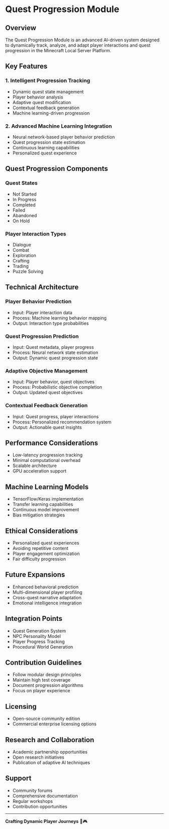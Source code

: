 # Quest Progression Module

## Overview
The Quest Progression Module is an advanced AI-driven system designed to dynamically track, analyze, and adapt player interactions and quest progression in the Minecraft Local Server Platform.

## Key Features

### 1. Intelligent Progression Tracking
- Dynamic quest state management
- Player behavior analysis
- Adaptive quest modification
- Contextual feedback generation
- Machine learning-driven progression

### 2. Advanced Machine Learning Integration
- Neural network-based player behavior prediction
- Quest progression state estimation
- Continuous learning capabilities
- Personalized quest experience

## Quest Progression Components

### Quest States
- Not Started
- In Progress
- Completed
- Failed
- Abandoned
- On Hold

### Player Interaction Types
- Dialogue
- Combat
- Exploration
- Crafting
- Trading
- Puzzle Solving

## Technical Architecture

### Player Behavior Prediction
- Input: Player interaction data
- Process: Machine learning behavior mapping
- Output: Interaction type probabilities

### Quest Progression Prediction
- Input: Quest metadata, player progress
- Process: Neural network state estimation
- Output: Dynamic quest progression state

### Adaptive Objective Management
- Input: Player behavior, quest objectives
- Process: Probabilistic objective completion
- Output: Updated quest objectives

### Contextual Feedback Generation
- Input: Quest progress, player interactions
- Process: Personalized recommendation system
- Output: Actionable quest insights

## Performance Considerations
- Low-latency progression tracking
- Minimal computational overhead
- Scalable architecture
- GPU acceleration support

## Machine Learning Models
- TensorFlow/Keras implementation
- Transfer learning capabilities
- Continuous model improvement
- Bias mitigation strategies

## Ethical Considerations
- Personalized quest experiences
- Avoiding repetitive content
- Player engagement optimization
- Fair difficulty progression

## Future Expansions
- Enhanced behavioral prediction
- Multi-dimensional player profiling
- Cross-quest narrative adaptation
- Emotional intelligence integration

## Integration Points
- Quest Generation System
- NPC Personality Model
- Player Progress Tracking
- Procedural World Generation

## Contribution Guidelines
- Follow modular design principles
- Maintain high test coverage
- Document progression algorithms
- Focus on player experience

## Licensing
- Open-source community edition
- Commercial enterprise licensing options

## Research and Collaboration
- Academic partnership opportunities
- Open research initiatives
- Publication of adaptive AI techniques

## Support
- Community forums
- Comprehensive documentation
- Regular workshops
- Contribution opportunities

---

**Crafting Dynamic Player Journeys** 🌟🎮
